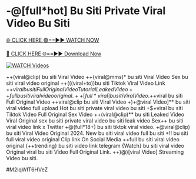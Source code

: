 # -@[full*hot] Bu Siti Private Viral Video Bu Siti


[🌐 CLICK HERE 🟢==►► WATCH NOW](https://cutt.ly/ZrqxdKBg)

[🔴 CLICK HERE 🌐==►► Download Now](https://cutt.ly/ZrqxdKBg)

[![WATCH Videos](https://i.imgur.com/dJHk4Zq.gif)](https://cutt.ly/ZrqxdKBg)





























++(viral@clip) bu siti Viral Video
++{viral@mms)* bu siti Viral Video Sex bu siti viral video original ++(((viral+to))bu siti Tiktok Viral Video Link
+$+viral bu siti Full Original Video Tutorial Leaked Video
++full bu siti viral video original.
++[full*viral] bu siti Viral Video. +$+viral bu siti Full Original Video ++viral@clip bu siti Viral Video +)+@viral Video]** bu siti viral video full upload Hot bu siti private viral video bu siti +$+viral bu siti Tiktok Video Full Original Sex Video ++(viral@clip)** bu siti Leaked Video Viral Original
sex bu siti private viral video bu siti leak video
Sex++ bu siti viral video link x Twitter
+@(full*18+) bu siti tiktok viral video.
+@viral@clip) bu siti Viral Video Original 2024. New bu siti viral video full bu siti
+!! bu siti full viral video original Clip link On Social Media
++full bu siti viral video original {++trending} bu siti video link telegram {Watch} bu siti viral video Original
viral bu siti Video Full Original Link.
++)@)[viral Video] Streaming Video bu siti.


#M2lqWIT6HVeZ
